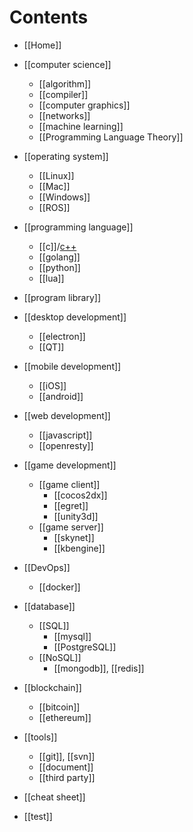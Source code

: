 # Contents
- [[Home]]
- [[computer science]]
    - [[algorithm]]
    - [[compiler]]
    - [[computer graphics]]
    - [[networks]]
    - [[machine learning]]
    - [[Programming Language Theory]]

- [[operating system]]
    - [[Linux]]
    - [[Mac]]
    - [[Windows]]
    - [[ROS]]
- [[programming language]]
    - [[c]]/[c++](C-plus-plus)
    - [[golang]]
    - [[python]]
    - [[lua]]
- [[program library]]
- [[desktop development]]
    - [[electron]]
    - [[QT]]
- [[mobile development]]
    - [[iOS]]
    - [[android]]
- [[web development]]
    - [[javascript]]
    - [[openresty]]
- [[game development]]
    - [[game client]]
        - [[cocos2dx]]
        - [[egret]]
        - [[unity3d]]
    - [[game server]]
        - [[skynet]]
        - [[kbengine]]
- [[DevOps]]
    - [[docker]]
- [[database]]
    - [[SQL]]
        - [[mysql]]
        - [[PostgreSQL]]
    - [[NoSQL]]
        - [[mongodb]], [[redis]]
- [[blockchain]]
    - [[bitcoin]]
    - [[ethereum]]
- [[tools]]
    - [[git]], [[svn]]
    - [[document]]
    - [[third party]]
- [[cheat sheet]]
- [[test]]